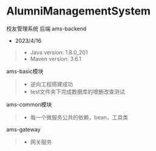 # AlumniManagementSystem
校友管理系统 后端 ams-backend
- 2023/4/16

>- Java version: 1.8.0_201
>- Maven version: 3.6.1

ams-basic模块
>- 逆向工程搭建成功
>- test文件夹下完成数据库的增删改查测试

ams-common模块
>- 每一个微服务公共的依赖，bean，工具类

ams-gateway
>- 网关服务
